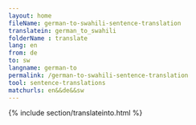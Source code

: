 ```yaml
---
layout: home
fileName: german-to-swahili-sentence-translation
translatein: german_to_swahili
folderName : translate
lang: en
from: de
to: sw
langname: german-to
permalink: /german-to-swahili-sentence-translation
tool: sentence-translations
matchurls: en&&de&&sw
---
```

{% include section/translateinto.html %}
